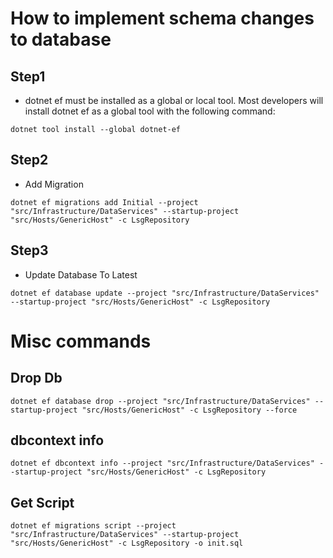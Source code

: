 ﻿How to implement schema changes to database
===

Step1 
---
- dotnet ef must be installed as a global or local tool. Most developers will install dotnet ef as a global tool with the following command:
``` 
dotnet tool install --global dotnet-ef
```
 
Step2
---
- Add Migration
```
dotnet ef migrations add Initial --project "src/Infrastructure/DataServices" --startup-project "src/Hosts/GenericHost" -c LsgRepository

```

Step3
---
- Update Database To Latest
```
dotnet ef database update --project "src/Infrastructure/DataServices" --startup-project "src/Hosts/GenericHost" -c LsgRepository
```

Misc commands
===

Drop Db
---
```
dotnet ef database drop --project "src/Infrastructure/DataServices" --startup-project "src/Hosts/GenericHost" -c LsgRepository --force
```

dbcontext info
---
```
dotnet ef dbcontext info --project "src/Infrastructure/DataServices" --startup-project "src/Hosts/GenericHost" -c LsgRepository
```

Get Script
---
```
dotnet ef migrations script --project "src/Infrastructure/DataServices" --startup-project "src/Hosts/GenericHost" -c LsgRepository -o init.sql
```
